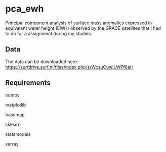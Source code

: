# pca_ewh
Principal component analysis of surface mass anomalies expressed in equivalent water height (EWH) observed by the GRACE satellites that I had to do for a assignment during my studies. 

## Data
The data can be downloaded here: https://surfdrive.surf.nl/files/index.php/s/WcsuCuwiLWPf8aH 

## Requirements
numpy

matplotlib

basemap

sklearn

statsmodels

xarray


